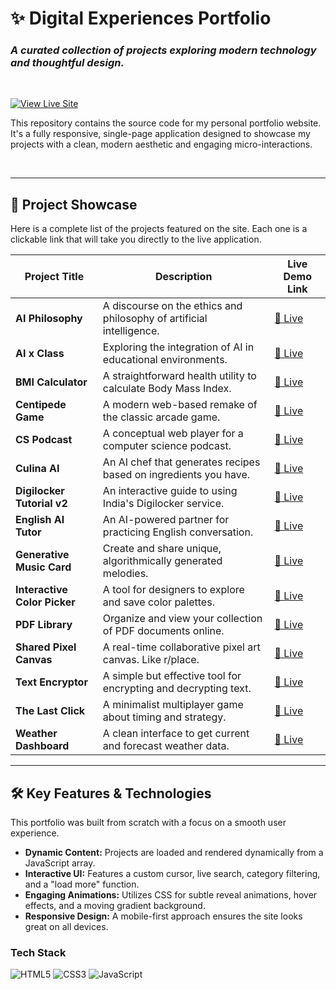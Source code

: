 # ✨ Digital Experiences Portfolio

### _A curated collection of projects exploring modern technology and thoughtful design._

<br>

[![View Live Site](https://img.shields.io/badge/View_Live_Portfolio-D4AF37?style=for-the-badge&logo=github&logoColor=black)](https://skyplay-code.github.io/portfolio/)

This repository contains the source code for my personal portfolio website. It's a fully responsive, single-page application designed to showcase my projects with a clean, modern aesthetic and engaging micro-interactions.

<br>

---

## 🚀 Project Showcase

Here is a complete list of the projects featured on the site. Each one is a clickable link that will take you directly to the live application.

| Project Title              | Description                                                          | Live Demo Link                                                     |
| -------------------------- | -------------------------------------------------------------------- | ------------------------------------------------------------------ |
| **AI Philosophy**          | A discourse on the ethics and philosophy of artificial intelligence. | [🚀 Live](https://ai-philosophy-remake.vercel.app/)                  |
| **AI x Class**             | Exploring the integration of AI in educational environments.         | [🚀 Live](https://ai-x-class.vercel.app/)                            |
| **BMI Calculator**         | A straightforward health utility to calculate Body Mass Index.       | [🚀 Live](https://bmi-calc-azure-delta.vercel.app/)                  |
| **Centipede Game**         | A modern web-based remake of the classic arcade game.                | [🚀 Live](https://centipede-five.vercel.app/)                        |
| **CS Podcast**             | A conceptual web player for a computer science podcast.              | [🚀 Live](https://cs-podcast-oezb.vercel.app/)                       |
| **Culina AI**              | An AI chef that generates recipes based on ingredients you have.     | [🚀 Live](https://culina-ai.vercel.app/)                             |
| **Digilocker Tutorial v2** | An interactive guide to using India's Digilocker service.            | [🚀 Live](https://digilocker-tutorialv2.vercel.app/)                 |
| **English AI Tutor**       | An AI-powered partner for practicing English conversation.           | [🚀 Live](https://english-ai-tau.vercel.app/)                        |
| **Generative Music Card**  | Create and share unique, algorithmically generated melodies.         | [🚀 Live](https://music-card-lilac.vercel.app/)                      |
| **Interactive Color Picker** | A tool for designers to explore and save color palettes.             | [🚀 Live](https://skyplay-code.github.io/color-picker/)            |
| **PDF Library**            | Organize and view your collection of PDF documents online.           | [🚀 Live](https://pdf-library-three.vercel.app/)                     |
| **Shared Pixel Canvas**    | A real-time collaborative pixel art canvas. Like r/place.            | [🚀 Live](https://shared-pixel.vercel.app/)                          |
| **Text Encryptor**         | A simple but effective tool for encrypting and decrypting text.      | [🚀 Live](https://textencrypt2.vercel.app/)                          |
| **The Last Click**         | A minimalist multiplayer game about timing and strategy.             | [🚀 Live](https://the-last-click.vercel.app/)                        |
| **Weather Dashboard**      | A clean interface to get current and forecast weather data.          | [🚀 Live](https://skyplay-code.github.io/weather-dashboard)        |

---

## 🛠️ Key Features & Technologies

This portfolio was built from scratch with a focus on a smooth user experience.

- **Dynamic Content:** Projects are loaded and rendered dynamically from a JavaScript array.
- **Interactive UI:** Features a custom cursor, live search, category filtering, and a "load more" function.
- **Engaging Animations:** Utilizes CSS for subtle reveal animations, hover effects, and a moving gradient background.
- **Responsive Design:** A mobile-first approach ensures the site looks great on all devices.

### Tech Stack

![HTML5](https://img.shields.io/badge/html5-%23E34F26.svg?style=for-the-badge&logo=html5&logoColor=white)
![CSS3](https://img.shields.io/badge/css3-%231572B6.svg?style=for-the-badge&logo=css3&logoColor=white)
![JavaScript](https://img.shields.io/badge/javascript-%23323330.svg?style=for-the-badge&logo=javascript&logoColor=%23F7DF1E)
